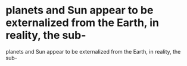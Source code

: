 # planets and Sun appear to be externalized from the Earth, in reality, the sub-

planets and Sun appear to be externalized from the Earth, in reality, the sub-